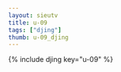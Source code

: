 ```yaml
--- 
layout: sieutv
title: u-09
tags: ["djing"]
thumb: u-09_djing
---
```

{% include djing key="u-09" %} 
